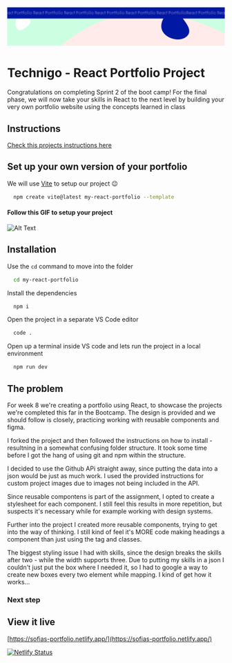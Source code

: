 <h1 align="center">
  <a href="">
    <img src="/react-p.svg" alt="Project Banner Image">
  </a>
</h1>

# Technigo - React Portfolio Project

Congratulations on completing Sprint 2 of the boot camp! For the final phase, we will now take your skills in React to the next level by building your very own portfolio website using the concepts learned in class

## Instructions

[Check this projects instructions here](https://github.com/Technigo/project-portfolio/blob/main/instructions.md)

## Set up your own version of your portfolio

We will use [Vite](https://vitejs.dev/guide/) to setup our project 😉

```bash
  npm create vite@latest my-react-portfolio --template
```

#### Follow this GIF to setup your project

![Alt Text](https://res.cloudinary.com/dfkxydgqg/image/upload/v1691073155/WEB/Sprint-2/week-8/vite-react_vjp0ep.gif)

## Installation

Use the `cd` command to move into the folder

```bash
  cd my-react-portfolio
```

Install the dependencies

```bash
  npm i
```

Open the project in a separate VS Code editor

```bash
  code .
```

Open up a terminal inside VS code and lets run the project in a local environment

```bash
  npm run dev
```

## The problem

For week 8 we're creating a portfolio using React, to showcase the projects we're completed this far in the Bootcamp. The design is provided and we should follow is closely, practicing working with reusable components and figma.

I forked the project and then followed the instructions on how to install - resultning in a somewhat confusing folder structure. It took some time before I got the hang of using git and npm within the structure.

I decided to use the Github APi straight away, since putting the data into a json would be just as much work. I used the provided instructions for custom project images due to images not being included in the API.

Since reusable compontens is part of the assignment, I opted to create a stylesheet for each component. I still feel this results in more repetition, but suspects it's necessary while for example working with design systems.

Further into the project I created more reusable components, trying to get into the way of thinking. I still kind of feel it's MORE code making headings a component than just using the tag and classes.

The biggest styling issue I had with skills, since the design breaks the skills after two - while the width supports three. Due to putting my skills in a json I couldn't just put the box where I needed it, so I had to google a way to create new boxes every two element while mapping. I kind of get how it works...

### Next step

## View it live

[https://sofias-portfolio.netlify.app/](https://sofias-portfolio.netlify.app/)

[![Netlify Status](https://api.netlify.com/api/v1/badges/0b243f6d-7544-4a2e-86ca-417d353add22/deploy-status)](https://app.netlify.com/sites/sofias-portfolio/deploys)
